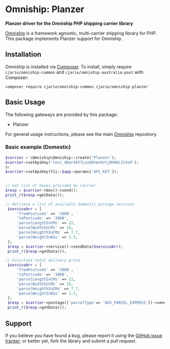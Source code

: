 # Omniship: Planzer


**Planzer driver for the Omniship PHP shipping carrier library**

[Omniship](https://github.com/cjario/omniship-common) is a framework agnostic, multi-carrier shipping
library for PHP. This package implements Planzer support for Omniship.

## Installation

Omniship is installed via [Composer](http://getcomposer.org/). To install, simply require `cjario/omniship-common` and `cjario/omniship-australia-post` with Composer:

```
composer require cjario/omniship-common cjario/omniship-planzer
```


## Basic Usage

The following gateways are provided by this package:

* Planzer

For general usage instructions, please see the main [Omniship](https://github.com/cjario/omniship-common)
repository.

### Basic example (Domestic)

```php
$carrier = \Omniship\Omniship::create('Planzer');  
$carrier->setApiKey('test_dHar4XY7LxsDOtmnkVtjNVWXLSlXsM');
Or
$carrier->setApiKey(Yii::$app->params['API_KEY']);

        
// Get list of boxes provided by carrier
$resp = $carrier->box()->send();
print_r($resp->getData());

// Retrieve a list of available domestic postage services
 $serviceArr = [
     'fromPostcode' => '2000',
     'toPostcode' => '3000',
     'parcelLengthInCMs' => 22,
     'parcelWidthInCMs' => 16,
     'parcelHeighthInCMs' => 7.7,
     'parcelWeightInKGs' => 1.5,
 ];
 $resp = $carrier->service()->sendData($serviceArr);
 print_r($resp->getData());

// Calculate total delivery price
 $serviceArr = [
     'fromPostcode' => '2000',
     'toPostcode' => '3000',
     'parcelLengthInCMs' => 22,
     'parcelWidthInCMs' => 16,
     'parcelHeighthInCMs' => 7.7,
     'parcelWeightInKGs' => 1.5,
 ];
 $resp = $carrier->postage(['parcelType'=> 'AUS_PARCEL_EXPRESS'])->sendData($serviceArr);
 print_r($resp->getData());

```


## Support

If you believe you have found a bug, please report it using the [GitHub issue tracker](https://github.com/cjario/omniship-australia-post/issues),
or better yet, fork the library and submit a pull request.